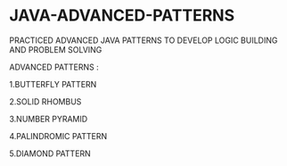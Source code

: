 # JAVA-ADVANCED-PATTERNS

PRACTICED ADVANCED JAVA PATTERNS TO DEVELOP LOGIC BUILDING AND PROBLEM SOLVING

ADVANCED PATTERNS :

1.BUTTERFLY PATTERN

2.SOLID RHOMBUS

3.NUMBER PYRAMID

4.PALINDROMIC PATTERN

5.DIAMOND PATTERN


